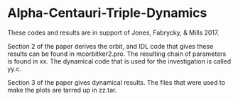 # Alpha-Centauri-Triple-Dynamics

These codes and results are in support of 
Jones, Fabrycky, & Mills 2017.

Section 2 of the paper derives the orbit, and IDL code that gives these results can be found in mcorbitker2.pro. 
The resulting chain of parameters is found in xx.
The dynamical code that is used for the investigation is called yy.c.

Section 3 of the paper gives dynamical results. 
The files that were used to make the plots are tarred up in zz.tar. 
